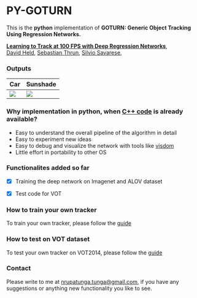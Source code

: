 # PY-GOTURN

This is the **python** implementation of **GOTURN: Generic Object Tracking Using Regression Networks.**

**[Learning to Track at 100 FPS with Deep Regression Networks](http://davheld.github.io/GOTURN/GOTURN.html)**,
<br>
[David Held](http://davheld.github.io/),
[Sebastian Thrun](http://robots.stanford.edu/),
[Silvio Savarese](http://cvgl.stanford.edu/silvio/),
<br>

### Outputs

|Car           |  Sunshade |
|------------------------|-------------------------|
|![](https://github.com/nrupatunga/PY-GOTURN/blob/goturn-0.1/output/movie_2.gif)  | ![](https://github.com/nrupatunga/PY-GOTURN/blob/goturn-0.1/output/movie_1.gif) | 


### Why implementation in python, when [C++ code](https://github.com/davheld/GOTURN) is already available?

* Easy to understand the overall pipeline of the algorithm in detail
* Easy to experiment new ideas
* Easy to debug and visualize the network with tools like [visdom](https://github.com/facebookresearch/visdom)
* Little effort in portability to other OS

### Functionalites added so far
- [X] Training the deep network on Imagenet and ALOV dataset

- [X] Test code for VOT

### How to train your own tracker

To train your own tracker, please follow the [guide](https://github.com/nrupatunga/PY-GOTURN/blob/goturn-0.1/how_to_train.md)

### How to test on VOT dataset

To test your own tracker on VOT2014, please follow the [guide](https://github.com/nrupatunga/PY-GOTURN/blob/goturn-0.1/how_to_test.md)

### Contact
Please write to me at nrupatunga.tunga@gmail.com, if you have any suggestions or anything new functionality you like to see. 

